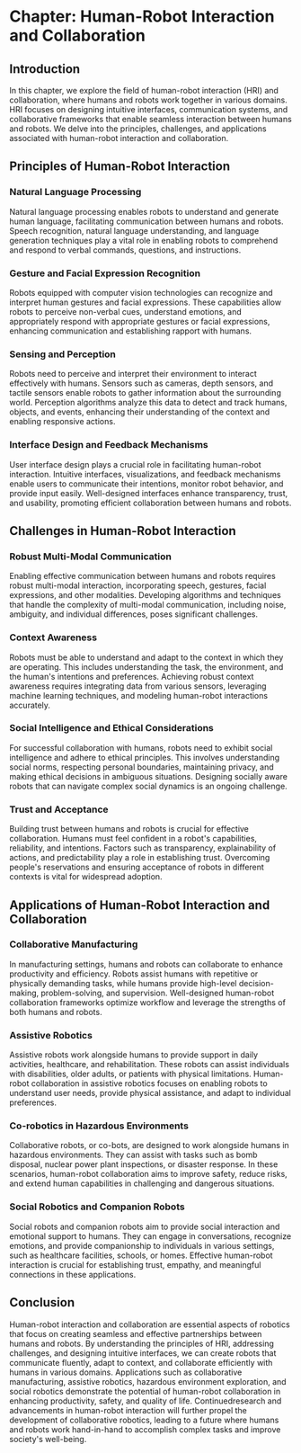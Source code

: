 Chapter: Human-Robot Interaction and Collaboration
==================================================

Introduction
------------

In this chapter, we explore the field of human-robot interaction (HRI) and collaboration, where humans and robots work together in various domains. HRI focuses on designing intuitive interfaces, communication systems, and collaborative frameworks that enable seamless interaction between humans and robots. We delve into the principles, challenges, and applications associated with human-robot interaction and collaboration.

Principles of Human-Robot Interaction
-------------------------------------

### Natural Language Processing

Natural language processing enables robots to understand and generate human language, facilitating communication between humans and robots. Speech recognition, natural language understanding, and language generation techniques play a vital role in enabling robots to comprehend and respond to verbal commands, questions, and instructions.

### Gesture and Facial Expression Recognition

Robots equipped with computer vision technologies can recognize and interpret human gestures and facial expressions. These capabilities allow robots to perceive non-verbal cues, understand emotions, and appropriately respond with appropriate gestures or facial expressions, enhancing communication and establishing rapport with humans.

### Sensing and Perception

Robots need to perceive and interpret their environment to interact effectively with humans. Sensors such as cameras, depth sensors, and tactile sensors enable robots to gather information about the surrounding world. Perception algorithms analyze this data to detect and track humans, objects, and events, enhancing their understanding of the context and enabling responsive actions.

### Interface Design and Feedback Mechanisms

User interface design plays a crucial role in facilitating human-robot interaction. Intuitive interfaces, visualizations, and feedback mechanisms enable users to communicate their intentions, monitor robot behavior, and provide input easily. Well-designed interfaces enhance transparency, trust, and usability, promoting efficient collaboration between humans and robots.

Challenges in Human-Robot Interaction
-------------------------------------

### Robust Multi-Modal Communication

Enabling effective communication between humans and robots requires robust multi-modal interaction, incorporating speech, gestures, facial expressions, and other modalities. Developing algorithms and techniques that handle the complexity of multi-modal communication, including noise, ambiguity, and individual differences, poses significant challenges.

### Context Awareness

Robots must be able to understand and adapt to the context in which they are operating. This includes understanding the task, the environment, and the human's intentions and preferences. Achieving robust context awareness requires integrating data from various sensors, leveraging machine learning techniques, and modeling human-robot interactions accurately.

### Social Intelligence and Ethical Considerations

For successful collaboration with humans, robots need to exhibit social intelligence and adhere to ethical principles. This involves understanding social norms, respecting personal boundaries, maintaining privacy, and making ethical decisions in ambiguous situations. Designing socially aware robots that can navigate complex social dynamics is an ongoing challenge.

### Trust and Acceptance

Building trust between humans and robots is crucial for effective collaboration. Humans must feel confident in a robot's capabilities, reliability, and intentions. Factors such as transparency, explainability of actions, and predictability play a role in establishing trust. Overcoming people's reservations and ensuring acceptance of robots in different contexts is vital for widespread adoption.

Applications of Human-Robot Interaction and Collaboration
---------------------------------------------------------

### Collaborative Manufacturing

In manufacturing settings, humans and robots can collaborate to enhance productivity and efficiency. Robots assist humans with repetitive or physically demanding tasks, while humans provide high-level decision-making, problem-solving, and supervision. Well-designed human-robot collaboration frameworks optimize workflow and leverage the strengths of both humans and robots.

### Assistive Robotics

Assistive robots work alongside humans to provide support in daily activities, healthcare, and rehabilitation. These robots can assist individuals with disabilities, older adults, or patients with physical limitations. Human-robot collaboration in assistive robotics focuses on enabling robots to understand user needs, provide physical assistance, and adapt to individual preferences.

### Co-robotics in Hazardous Environments

Collaborative robots, or co-bots, are designed to work alongside humans in hazardous environments. They can assist with tasks such as bomb disposal, nuclear power plant inspections, or disaster response. In these scenarios, human-robot collaboration aims to improve safety, reduce risks, and extend human capabilities in challenging and dangerous situations.

### Social Robotics and Companion Robots

Social robots and companion robots aim to provide social interaction and emotional support to humans. They can engage in conversations, recognize emotions, and provide companionship to individuals in various settings, such as healthcare facilities, schools, or homes. Effective human-robot interaction is crucial for establishing trust, empathy, and meaningful connections in these applications.

Conclusion
----------

Human-robot interaction and collaboration are essential aspects of robotics that focus on creating seamless and effective partnerships between humans and robots. By understanding the principles of HRI, addressing challenges, and designing intuitive interfaces, we can create robots that communicate fluently, adapt to context, and collaborate efficiently with humans in various domains. Applications such as collaborative manufacturing, assistive robotics, hazardous environment exploration, and social robotics demonstrate the potential of human-robot collaboration in enhancing productivity, safety, and quality of life. Continuedresearch and advancements in human-robot interaction will further propel the development of collaborative robotics, leading to a future where humans and robots work hand-in-hand to accomplish complex tasks and improve society's well-being.
